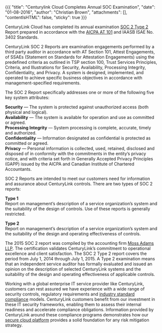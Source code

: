 {{{
  "title": "Centurylink Cloud Completes Annual SOC Examination",
  "date": "01-08-2016",
  "author": "Christian Brown",
  "attachments": [],
  "contentIsHTML": false,
  "sticky": true
}}}

<p>CenturyLink Cloud has completed its annual examination <a href="https://www.ctl.io/compliance/soc-2/">SOC 2 Type 2</a> Report prepared in accordance with the <a href="http://www.aicpa.org/InterestAreas/FRC/AssuranceAdvisoryServices/Pages/AICPASOC2Report.aspx">AICPA AT 101</a> and IAASB ISAE No. 3402 Standards.</p>

<p>CenturyLink SOC 2 Reports are examination engagements performed by a third party auditor in accordance with AT Section 101, Attest Engagements, of SSAEs (Statement on Standards for Attestation Engagements) using the predefined criteria as outlined in TSP section 100, Trust Services Principles, Criteria, and Illustrations for Security, Availability, Processing Integrity, Confidentiality, and Privacy. A system is designed, implemented, and operated to achieve specific business objectives in accordance with management-specified requirements.</p>

<p>The SOC 2 Report specifically addresses one or more of the following five key system attributes:</p>

<p><strong>Security</strong> — The system is protected against unauthorized access (both physical and logical).<br>
<strong>Availability</strong> — The system is available for operation and use as committed or agreed.<br>
<strong>Processing Integrity</strong> — System processing is complete, accurate, timely and authorized.<br>
<strong>Confidentiality</strong> — Information designated as confidential is protected as committed or agreed.<br>
<strong>Privacy</strong> — Personal information is collected, used, retained, disclosed and disposed of in conformity with the commitments in the entity’s privacy notice, and with criteria set forth in Generally Accepted Privacy Principles (GAPP) issued by the AICPA and Canadian Institute of Chartered Accountants.</p>

<p>SOC 2 Reports are intended to meet our customers need for information and assurance about CenturyLink controls. There are two types of SOC 2 reports:</p>

<p><strong>Type 1</strong><br>
Report on management’s description of a service organization’s system and the suitability of the design of controls. Use of these reports is generally restricted.</p>

<p><strong>Type 2</strong><br>
Report on management’s description of a service organization’s system and the suitability of the design and operating effectiveness of controls.</p>

<p>The 2015 SOC 2 report was compiled by the accounting firm <a href="http://www.mossadams.com/services/advisory/information-technology/it-compliance/ssae-16">Moss Adams LLP</a>. The certification validates CenturyLink’s commitment to operational excellence and client satisfaction. The SOC 2 Type 2 report covers the period from July 1, 2014 through July 1, 2015. A Type 2 examination means that an independent service auditor has formally evaluated and issued an opinion on the description of selected CenturyLink systems and the suitability of the design and operating effectiveness of applicable controls.</p>

<p>Working with a global enterprise IT service provider like CenturyLink, customers can rest assured we have experience with a wide range of security controls, regulatory requirements and <a href="https://www.ctl.io/compliance/">industry standard compliance</a> models. CenturyLink customers benefit from our investment in these IT security frameworks, enabling them to assess their internal readiness and accelerate compliance obligations. Information provided by CenturyLink around these compliance programs demonstrates how our <a href="https://www.ctl.io/cloud-platform/">secure cloud platform</a> provides a solid foundation for any risk mitigation strategy.</p>
